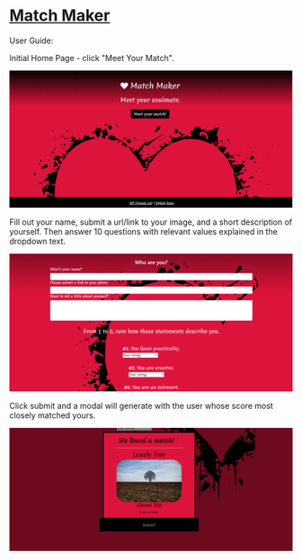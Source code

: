 # [Match Maker](https://survey-match-maker.herokuapp.com/survey)

User Guide:

Initial Home Page - click "Meet Your Match".

![Landing](./app/home.png)


Fill out your name, submit a url/link to your image, and a short description of yourself.
Then answer 10 questions with relevant values explained in the dropdown text.

![Survey example](./app/survey.png)


Click submit and a modal will generate with the user whose score most closely matched yours. 

![Modal example](./app/modal.png)

